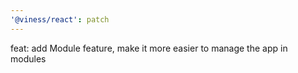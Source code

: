 ```yaml
---
'@viness/react': patch
---
```


feat: add Module feature, make it more easier to manage the app in modules

